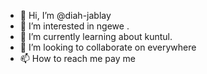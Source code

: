 - 👋 Hi, I’m @diah-jablay
- 👀 I’m interested in ngewe .
- 🌱 I’m currently learning about kuntul.
- 💞️ I’m looking to collaborate on everywhere
- 📫 How to reach me pay me

<!---
diah-jablay/diah-jablay is a ✨ special ✨ repository because its `README.md` (this file) appears on your GitHub profile.
You can click the Preview link to take a look at your changes.
--->
